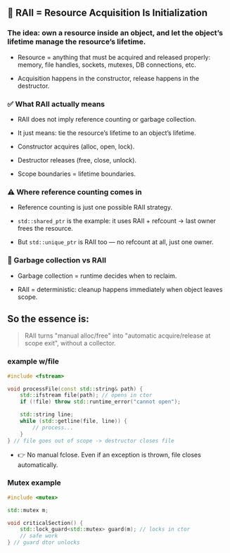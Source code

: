 ## 🔑 RAII = Resource Acquisition Is Initialization
### The idea: own a resource inside an object, and let the object’s lifetime manage the resource’s lifetime.

- Resource = anything that must be acquired and released properly: memory, file handles, sockets, mutexes, DB connections, etc.

- Acquisition happens in the constructor, release happens in the destructor.

### ✅ What RAII actually means

- RAII does not imply reference counting or garbage collection.

- It just means: tie the resource’s lifetime to an object’s lifetime.

- Constructor acquires (alloc, open, lock).

- Destructor releases (free, close, unlock).

- Scope boundaries = lifetime boundaries.

### ⚠️ Where reference counting comes in

- Reference counting is just one possible RAII strategy.

- `std::shared_ptr` is the example: it uses RAII + refcount → last owner frees the resource.

- But `std::unique_ptr` is RAII too — no refcount at all, just one owner.

### 🚫 Garbage collection vs RAII

- Garbage collection = runtime decides when to reclaim.

- RAII = deterministic: cleanup happens immediately when object leaves scope.

## So the essence is:

> RAII turns "manual alloc/free" into "automatic acquire/release at scope exit", without a collector.

### example w/file

```c++
#include <fstream>

void processFile(const std::string& path) {
    std::ifstream file(path); // opens in ctor
    if (!file) throw std::runtime_error("cannot open");

    std::string line;
    while (std::getline(file, line)) {
        // process...
    }
} // file goes out of scope -> destructor closes file
```

- 👉 No manual fclose. Even if an exception is thrown, file closes automatically.

### Mutex example

```c++
#include <mutex>

std::mutex m;

void criticalSection() {
    std::lock_guard<std::mutex> guard(m); // locks in ctor
    // safe work
} // guard dtor unlocks
```


